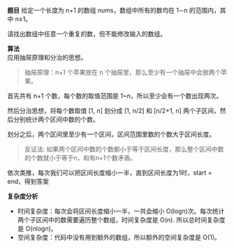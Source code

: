 **题目**
给定一个长度为 n+1 的数组 nums，数组中所有的数均在 1∼n 的范围内，其中 n≥1。

请找出数组中任意一个重复的数，但不能修改输入的数组。

**算法**  
应用抽屉原理和分治的思想。

>抽屉原理：n+1 个苹果放在 n 个抽屉里，那么至少有一个抽屉中会放两个苹果。

首先共有 n+1 个数，每个数的取值范围是 1~n，所以至少会有一个数出现两次。

然后分治思想，将每个数取值 [1, n] 划分成 [1, n/2] 和 [n/2+1, n] 两个子区间，然后分别统计两个区间中数的个数。

划分之后，两个区间里至少有一个区间，区间范围里数的个数大于区间长度。

>反证法: 如果两个区间中数的个数都小于等于区间长度，那么整个区间中数的个数就小于等于n，和有n+1个数矛盾。

依次类推，每次我们可以把区间长度缩小一半，直到区间长度为1时，start = end，得到答案

**复杂度分析**  
- 时间复杂度：每次会将区间长度缩小一半，一共会缩小 O(logn)次。每次统计两个子区间中的数需要遍历整个数组，时间复杂度是 O(n). 所以总时间复杂度是 O(nlogn)。
- 空间复杂度：代码中没有用到额外的数组，所以额外的空间复杂度是 O(1)。
